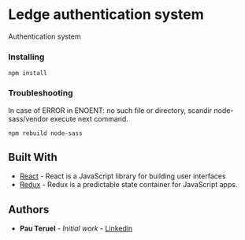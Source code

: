 # Ledge authentication system
Authentication system

### Installing
```
npm install
```
### Troubleshooting
In case of ERROR in ENOENT: no such file or directory, scandir node-sass/vendor execute next command.
```
npm rebuild node-sass
```
## Built With

* [React](https://github.com/facebook/react) - React is a JavaScript library for building user interfaces
* [Redux](https://github.com/reactjs/redux) - Redux is a predictable state container for JavaScript apps.

## Authors
* **Pau Teruel** - *Initial work* - [Linkedin](https://www.linkedin.com/in/pau-teruel-soldevila-9981348b/)
